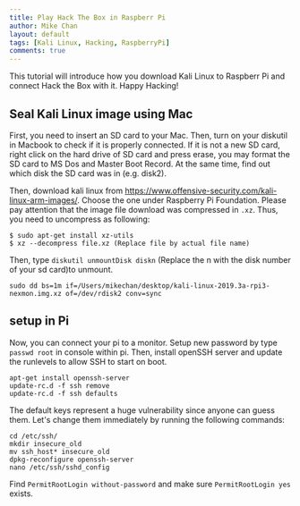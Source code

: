 ```yaml
---
title: Play Hack The Box in Raspberr Pi
author: Mike Chan
layout: default
tags: [Kali Linux, Hacking, RaspberryPi]
comments: true 
---
```


This tutorial will introduce how you download Kali Linux to Raspberr Pi and connect Hack the Box with it. Happy Hacking!

<!--more-->

## Seal Kali Linux image using Mac

First, you need to insert an SD card to your Mac. Then, turn on your diskutil in Macbook to check if it is properly connected. If it is not a new SD card, right click on the hard drive of SD card and press erase, you may format the SD card to MS Dos and Master Boot Record. At the same time, find out which disk the SD card was in (e.g. disk2). 

Then, download kali linux from https://www.offensive-security.com/kali-linux-arm-images/. Choose the one under Raspberry Pi Foundation. Please pay attention that the image file download was compressed in ```.xz```. Thus, you need to uncompress as following:

```
$ sudo apt-get install xz-utils
$ xz --decompress file.xz (Replace file by actual file name)
```
Then, type ```diskutil unmountDisk diskn``` (Replace the n with the disk number of your sd card)to unmount. 

```
sudo dd bs=1m if=/Users/mikechan/desktop/kali-linux-2019.3a-rpi3-nexmon.img.xz of=/dev/rdisk2 conv=sync
```

## setup in Pi
Now, you can connect your pi to a monitor. Setup new password by type ```passwd root``` in console within pi. Then, install openSSH server and update the runlevels to allow SSH to start on boot.
```
apt-get install openssh-server
update-rc.d -f ssh remove
update-rc.d -f ssh defaults
```

The default keys represent a huge vulnerability since anyone can guess them. Let's change them immediately by running the following commands:
```
cd /etc/ssh/
mkdir insecure_old
mv ssh_host* insecure_old
dpkg-reconfigure openssh-server
nano /etc/ssh/sshd_config
```
Find ```PermitRootLogin without-password``` and make sure  ```PermitRootLogin yes``` exists.
